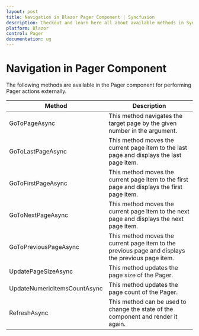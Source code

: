 ```yaml
---
layout: post
title: Navigation in Blazor Pager Component | Syncfusion
description: Checkout and learn here all about available methods in Syncfusion Blazor Pager component and much more.
platform: Blazor
control: Pager
documentation: ug
---
```


# Navigation in Pager Component

The following methods are available in the Pager component for performing Pager actions externally.

|   Method    |   Description                            |
|----------------------| -----------------------------------------|
|     GoToPageAsync       |   This method navigates the target page by the given number in the argument.|
|     GoToLastPageAsync     |    This method moves the current page item to the last page and displays the last page item.           |
|     GoToFirstPageAsync             |    This method moves the current page item to the first page and displays the first page item.           |
|     GoToNextPageAsync           |    This method moves the current page item to the next page and displays the next page item. |
|     GoToPreviousPageAsync           |    This method moves the current page item to the previous page and displays the previous page item. |
|     UpdatePageSizeAsync           |    This method updates the page size of the Pager. |
|     UpdateNumericItemsCountAsync           |    This method updates the page count of the Pager. |
|      RefreshAsync           |    This method can be used to change the state of the component and render it again. |